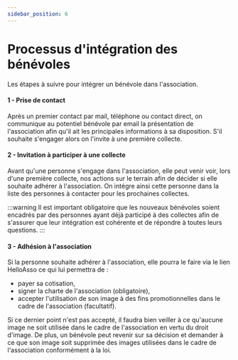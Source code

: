 ```yaml
---
sidebar_position: 6
---
```


# Processus d'intégration des bénévoles

Les étapes à suivre pour intégrer un bénévole dans l'association.

#### 1 - Prise de contact

Après un premier contact par mail, téléphone ou contact direct, on communique au potentiel bénévole par email la présentation de l'association afin qu'il ait les principales informations à sa disposition. S'il souhaite s'engager alors on l'invite à une première collecte.

#### 2 - Invitation à participer à une collecte
Avant qu'une personne s'engage dans l'association, elle peut venir voir, lors d'une première collecte, nos actions sur le terrain afin de décider si elle souhaite adhérer à l'association.
On intégre ainsi cette personne dans la liste des personnes à contacter pour les prochaines collectes. 

:::warning
Il est important obligatoire que les nouveaux bénévoles soient encadrés par des personnes ayant déjà participé à des collectes afin de s'assurer que leur intégration est cohérente et de répondre à toutes leurs questions.
:::

#### 3 - Adhésion à l'association
Si la personne souhaite adhérer à l'association, elle pourra le faire via le lien HelloAsso ce qui lui permettra de :
- payer sa cotisation,
- signer la charte de l'association (obligatoire),
- accepter l'utilisation de son image à des fins promotionnelles dans le cadre de l'association (facultatif).

Si ce dernier point n'est pas accepté, il faudra bien veiller à ce qu'aucune image ne soit utilisée dans le cadre de l'association en vertu du droit d'image. De plus, un bénévole peut revenir sur sa décision et demander à ce que son image soit supprimée des images utilisées dans le cadre de l'association conformément à la loi.
